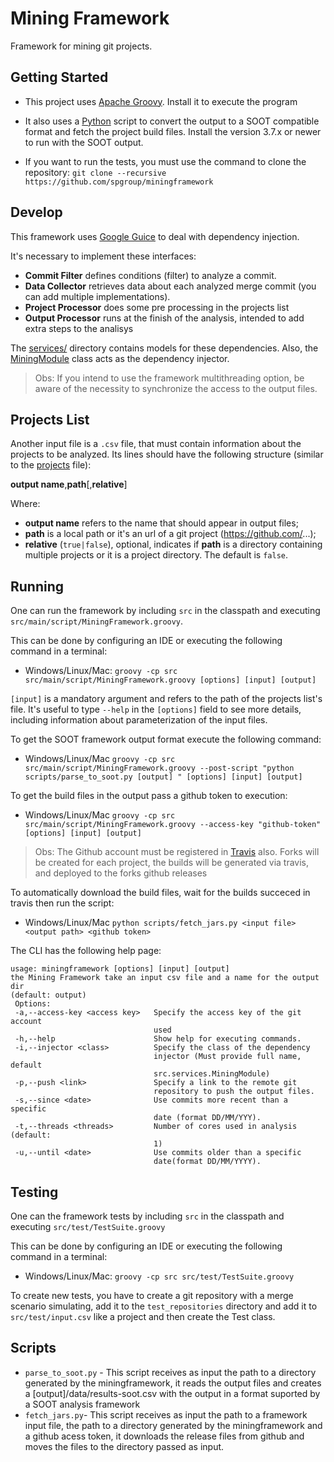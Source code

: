 # Mining Framework
Framework for mining git projects.

## Getting Started
* This project uses [Apache Groovy](http://groovy-lang.org/). Install it to execute the program
* It also uses a [Python](https://www.python.org/) script to convert the output to a SOOT compatible format and fetch the project build files. Install the version 3.7.x or newer to run with the SOOT output. 

* If you want to run the tests, you must use the command to clone the repository:
 ``` git clone --recursive https://github.com/spgroup/miningframework ```

## Develop
This framework uses [Google Guice](https://github.com/google/guice) to deal with dependency injection.

It's necessary to implement these interfaces:
* **Commit Filter** defines conditions (filter) to analyze a commit.
* **Data Collector** retrieves data about each analyzed merge commit (you can add multiple implementations).
* **Project Processor** does some pre processing in the projects list
* **Output Processor** runs at the finish of the analysis, intended to add extra steps to the analisys

The [services/](https://github.com/spgroup/miningframework/tree/master/src/services/) directory contains models for these dependencies. Also, the [MiningModule](https://github.com/spgroup/miningframework/blob/master/src/services/MiningModule.groovy) class acts as the dependency injector.

> Obs: If you intend to use the framework multithreading option, be aware of the necessity to synchronize the access to the output files. 

## Projects List
Another input file is a `.csv` file, that must contain information about the projects to be analyzed. Its lines should have the following structure (similar to the [projects](https://github.com/spgroup/miningframework/blob/master/projects.csv) file):

**output name**,**path**[,**relative**]

Where:
* **output name** refers to the name that should appear in output files;
* **path** is a local path or it's an url of a git project (https://github.com/...);
* **relative** (`true|false`), optional, indicates if **path** is a directory containing multiple projects or it is a project directory. The default is `false`.

## Running
One can run the framework by including `src` in the classpath and executing `src/main/script/MiningFramework.groovy`.

This can be done by configuring an IDE or executing the following command in a terminal:
* Windows/Linux/Mac: `groovy -cp src src/main/script/MiningFramework.groovy [options] [input] [output]`

`[input]` is a mandatory argument and refers to the path of the projects list's file. It's useful to type `--help` in the `[options]` field to see more details, including information about parameterization of the input files.

To get the SOOT framework output format execute the following command:
* Windows/Linux/Mac `groovy -cp src src/main/script/MiningFramework.groovy --post-script "python scripts/parse_to_soot.py [output] " [options] [input] [output]`

To get the build files in the output pass a github token to execution:
* Windows/Linux/Mac `groovy -cp src src/main/script/MiningFramework.groovy --access-key "github-token" [options] [input] [output]`
> Obs: The Github account must be registered in [Travis](https://travis-ci.org/) also. Forks will be created for each project, the builds will be generated via travis, and deployed to the forks github releases

To automatically download the build files, wait for the builds succeced in travis then run the script:
* Windows/Linux/Mac `python scripts/fetch_jars.py <input file> <output path> <github token>`

The CLI has the following help page:

```
usage: miningframework [options] [input] [output]
the Mining Framework take an input csv file and a name for the output dir
(default: output)
 Options:
 -a,--access-key <access key>   Specify the access key of the git account
                                used
 -h,--help                      Show help for executing commands.
 -i,--injector <class>          Specify the class of the dependency
                                injector (Must provide full name, default
                                src.services.MiningModule)
 -p,--push <link>               Specify a link to the remote git
                                repository to push the output files.
 -s,--since <date>              Use commits more recent than a specific
                                date (format DD/MM/YYY).
 -t,--threads <threads>         Number of cores used in analysis (default:
                                1)
 -u,--until <date>              Use commits older than a specific
                                date(format DD/MM/YYYY).
```


## Testing
One can the framework tests by including `src` in the classpath and executing `src/test/TestSuite.groovy`

This can be done by configuring an IDE or executing the following command in a terminal:
* Windows/Linux/Mac: `groovy -cp src src/test/TestSuite.groovy`

To create new tests, you have to create a git repository with a merge scenario simulating, add it to the `test_repositories` directory and add it to `src/test/input.csv` like a project and then create the Test class.

## Scripts
* `parse_to_soot.py` - This script receives as input the path to a directory generated by the miningframework, it reads the output files and creates a [output]/data/results-soot.csv with the output in a format suported by a SOOT analysis framework
* `fetch_jars.py`- This script receives as input the path to a framework input file, the path to a directory generated by the miningframework and a github acess token, it downloads the release files from github and moves the files to the directory passed as input.



